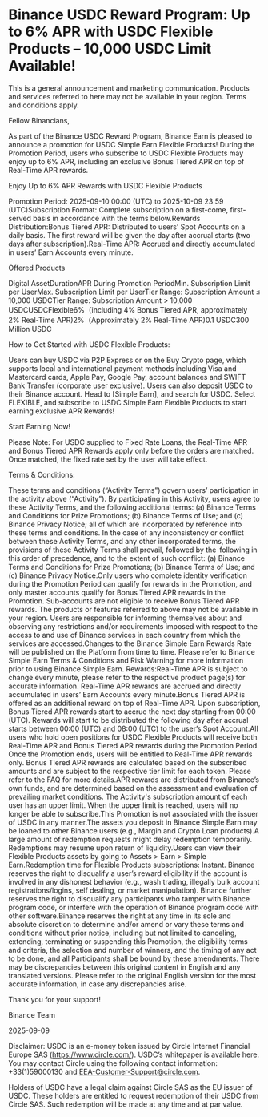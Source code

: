 # Binance USDC Reward Program: Up to 6% APR with USDC Flexible Products – 10,000 USDC Limit Available!

This is a general announcement and marketing communication. Products and services referred to here may not be available in your region. Terms and conditions apply.

Fellow Binancians,

As part of the Binance USDC Reward Program, Binance Earn is pleased to announce a promotion for USDC Simple Earn Flexible Products! During the Promotion Period, users who subscribe to USDC Flexible Products may enjoy up to 6% APR, including an exclusive Bonus Tiered APR on top of Real-Time APR rewards. 

Enjoy Up to 6% APR Rewards with USDC Flexible Products

Promotion Period: 2025-09-10 00:00 (UTC) to 2025-10-09 23:59 (UTC)Subscription Format: Complete subscription on a first-come, first-served basis in accordance with the terms below.Rewards Distribution:Bonus Tiered APR: Distributed to users’ Spot Accounts on a daily basis. The first reward will be given the day after accrual starts (two days after subscription).Real-Time APR: Accrued and directly accumulated in users’ Earn Accounts every minute.

Offered Products

Digital AssetDurationAPR During Promotion PeriodMin. Subscription Limit per UserMax. Subscription Limit per UserTier Range: Subscription Amount ≤ 10,000 USDCTier Range: Subscription Amount > 10,000 USDCUSDCFlexible6%（including 4% Bonus Tiered APR, approximately 2% Real-Time APR)2%（Approximately 2% Real-Time APR)0.1 USDC300 Million USDC

How to Get Started with USDC Flexible Products:

Users can buy USDC via P2P Express or on the Buy Crypto page, which supports local and international payment methods including Visa and Mastercard cards, Apple Pay, Google Pay, account balances and SWIFT Bank Transfer (corporate user exclusive). Users can also deposit USDC to their Binance account. Head to [Simple Earn], and search for USDC. Select FLEXIBLE, and subscribe to USDC Simple Earn Flexible Products to start earning exclusive APR Rewards!

Start Earning Now!

Please Note: For USDC supplied to Fixed Rate Loans, the Real-Time APR and Bonus Tiered APR Rewards apply only before the orders are matched. Once matched, the fixed rate set by the user will take effect.

Terms & Conditions:

These terms and conditions (“Activity Terms”) govern users’ participation in the activity above (“Activity”). By participating in this Activity, users agree to these Activity Terms, and the following additional terms: (a) Binance Terms and Conditions for Prize Promotions; (b) Binance Terms of Use; and (c) Binance Privacy Notice; all of which are incorporated by reference into these terms and conditions. In the case of any inconsistency or conflict between these Activity Terms, and any other incorporated terms, the provisions of these Activity Terms shall prevail, followed by the  following in this order of precedence, and to the extent of such conflict: (a) Binance Terms and Conditions for Prize Promotions; (b) Binance Terms of Use; and (c) Binance Privacy Notice.Only users who complete identity verification during the Promotion Period can qualify for rewards in the Promotion, and only master accounts qualify for Bonus Tiered APR rewards in the Promotion. Sub-accounts are not eligible to receive Bonus Tiered APR rewards. The products or features referred to above may not be available in your region. Users are responsible for informing themselves about and observing any restrictions and/or requirements imposed with respect to the access to and use of Binance services in each country from which the services are accessed.Changes to the Binance Simple Earn Rewards Rate will be published on the Platform from time to time. Please refer to Binance Simple Earn Terms & Conditions and Risk Warning for more information prior to using Binance Simple Earn. Rewards:Real-Time APR is subject to change every minute, please refer to the respective product page(s) for accurate information. Real-Time APR rewards are accrued and directly accumulated in users’ Earn Accounts every minute.Bonus Tiered APR is offered as an additional reward on top of Real-Time APR. Upon subscription, Bonus Tiered APR rewards start to accrue the next day starting from 00:00 (UTC). Rewards will start to be distributed the following day after accrual starts between 00:00 (UTC) and 08:00 (UTC) to the user’s Spot Account.All users who hold open positions for USDC Flexible Products will receive both Real-Time APR and Bonus Tiered APR rewards during the Promotion Period. Once the Promotion ends, users will be entitled to Real-Time APR rewards only. Bonus Tiered APR rewards are calculated based on the subscribed amounts and are subject to the respective tier limit for each token. Please refer to the FAQ for more details.APR rewards are distributed from Binance’s own funds, and are determined based on the assessment and evaluation of prevailing market conditions. The Activity's subscription amount of each user has an upper limit. When the upper limit is reached, users will no longer be able to subscribe.This Promotion is not associated with the issuer of USDC in any manner.The assets you deposit in Binance Simple Earn may be loaned to other Binance users (e.g., Margin and Crypto Loan products).A large amount of redemption requests might delay redemption temporarily. Redemptions may resume upon return of liquidity.Users can view their Flexible Products assets by going to Assets > Earn > Simple Earn.Redemption time for Flexible Products subscriptions: Instant. Binance reserves the right to disqualify a user’s reward eligibility if the account is involved in any dishonest behavior (e.g., wash trading, illegally bulk account registrations/logins, self dealing, or market manipulation). Binance further reserves the right to disqualify any participants who tamper with Binance program code, or interfere with the operation of Binance program code with other software.Binance reserves the right at any time in its sole and absolute discretion to determine and/or amend or vary these terms and conditions without prior notice, including but not limited to canceling, extending, terminating or suspending this Promotion, the eligibility terms and criteria, the selection and number of winners, and the timing of any act to be done, and all Participants shall be bound by these amendments. There may be discrepancies between this original content in English and any translated versions. Please refer to the original English version for the most accurate information, in case any discrepancies arise.

Thank you for your support!

Binance Team

2025-09-09

Disclaimer: USDC is an e-money token issued by Circle Internet Financial Europe SAS (https://www.circle.com/). USDC’s whitepaper is available here. You may contact Circle using the following contact information: +33(1)59000130 and EEA-Customer-Support@circle.com. 

Holders of USDC have a legal claim against Circle SAS as the EU issuer of USDC. These holders are entitled to request redemption of their USDC from Circle SAS. Such redemption will be made at any time and at par value.